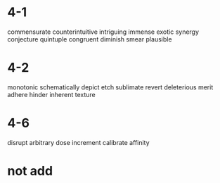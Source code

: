 # 4-1
commensurate
counterintuitive
intriguing
immense
exotic
synergy
conjecture
quintuple
congruent
diminish
smear
plausible
# 4-2
monotonic
schematically
depict
etch
sublimate
revert
deleterious
merit
adhere
hinder
inherent
texture
# 4-6
disrupt
arbitrary
dose
increment
calibrate
affinity
# not add
